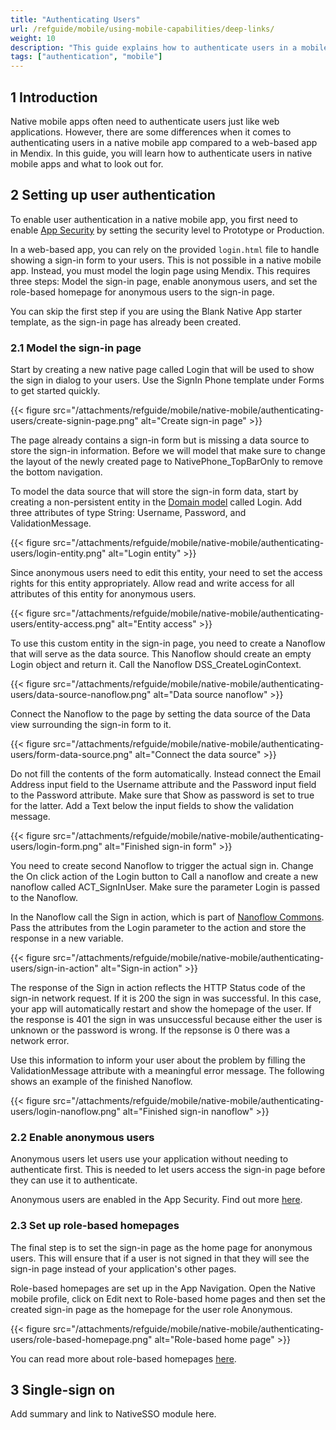 ```yaml
---
title: "Authenticating Users"
url: /refguide/mobile/using-mobile-capabilities/deep-links/
weight: 10
description: "This guide explains how to authenticate users in a mobile app."
tags: ["authentication", "mobile"]
---
```


## 1 Introduction

Native mobile apps often need to authenticate users just like web applications. However, there are some differences when it comes to authenticating users in a native mobile app compared to a web-based app in Mendix. In this guide, you will learn how to authenticate users in native mobile apps and what to look out for.

## 2 Setting up user authentication

To enable user authentication in a native mobile app, you first need to enable [App Security](/refguide/app-security/) by setting the security level to Prototype or Production.

In a web-based app, you can rely on the provided `login.html` file to handle showing a sign-in form to your users. This is not possible in a native mobile app. Instead, you must model the login page using Mendix. This requires three steps: Model the sign-in page, enable anonymous users, and set the role-based homepage for anonymous users to the sign-in page.

You can skip the first step if you are using the Blank Native App starter template, as the sign-in page has already been created.

### 2.1 Model the sign-in page

Start by creating a new native page called Login that will be used to show the sign in dialog to your users. Use the SignIn Phone template under Forms to get started quickly.

{{< figure src="/attachments/refguide/mobile/native-mobile/authenticating-users/create-signin-page.png" alt="Create sign-in page" >}}

The page already contains a sign-in form but is missing a data source to store the sign-in information. Before we will model that make sure to change the layout of the newly created page to NativePhone_TopBarOnly to remove the bottom navigation.

To model the data source that will store the sign-in form data, start by creating a non-persistent entity in the [Domain model](/refguide/domain-model/) called Login. Add three attributes of type String: Username, Password, and ValidationMessage.

{{< figure src="/attachments/refguide/mobile/native-mobile/authenticating-users/login-entity.png" alt="Login entity" >}}

Since anonymous users need to edit this entity, your need to set the access rights for this entity appropriately. Allow read and write access for all attributes of this entity for anonymous users.

{{< figure src="/attachments/refguide/mobile/native-mobile/authenticating-users/entity-access.png" alt="Entity access" >}}

To use this custom entity in the sign-in page, you need to create a Nanoflow that will serve as the data source. This Nanoflow should create an empty Login object and return it. Call the Nanoflow DSS_CreateLoginContext.

{{< figure src="/attachments/refguide/mobile/native-mobile/authenticating-users/data-source-nanoflow.png" alt="Data source nanoflow" >}}

Connect the Nanoflow to the page by setting the data source of the Data view surrounding the sign-in form to it.

{{< figure src="/attachments/refguide/mobile/native-mobile/authenticating-users/form-data-source.png" alt="Connect the data source" >}}

Do not fill the contents of the form automatically. Instead connect the Email Address input field to the Username attribute and the Password input field to the Password attribute. Make sure that Show as password is set to true for the latter. Add a Text below the input fields to show the validation message.

{{< figure src="/attachments/refguide/mobile/native-mobile/authenticating-users/login-form.png" alt="Finished sign-in form" >}}

You need to create second Nanoflow to trigger the actual sign in. Change the On click action of the Login button to Call a nanoflow and create a new nanoflow called ACT_SignInUser. Make sure the parameter Login is passed to the Nanoflow.

In the Nanoflow call the Sign in action, which is part of [Nanoflow Commons](/appstore/modules/nanoflow-commons/). Pass the attributes from the Login parameter to the action and store the response in a new variable.

{{< figure src="/attachments/refguide/mobile/native-mobile/authenticating-users/sign-in-action" alt="Sign-in action" >}}

The response of the Sign in action reflects the HTTP Status code of the sign-in network request. If it is 200 the sign in was successful. In this case, your app will automatically restart and show the homepage of the user. If the response is 401 the sign in was unsuccessful because either the user is unknown or the password is wrong. If the repsonse is 0 there was a network error.

Use this information to inform your user about the problem by filling the ValidationMessage attribute with a meaningful error message. The following shows an example of the finished Nanoflow.

{{< figure src="/attachments/refguide/mobile/native-mobile/authenticating-users/login-nanoflow.png" alt="Finished sign-in nanoflow" >}}

### 2.2 Enable anonymous users

Anonymous users let users use your application without needing to authenticate first. This is needed to let users access the sign-in page before they can use it to authenticate.

Anonymous users are enabled in the App Security. Find out more [here](/refguide/anonymous-users/).

### 2.3 Set up role-based homepages

The final step is to set the sign-in page as the home page for anonymous users. This will ensure that if a user is not signed in that they will see the sign-in page instead of your application's other pages.

Role-based homepages are set up in the App Navigation. Open the Native mobile profile, click on Edit next to Role-based home pages and then set the created sign-in page as the homepage for the user role Anonymous.

{{< figure src="/attachments/refguide/mobile/native-mobile/authenticating-users/role-based-homepage.png" alt="Role-based home page" >}}

You can read more about role-based homepages [here](/refguide/setting-up-the-navigation-structure/#role-based-home-page).

## 3 Single-sign on

Add summary and link to NativeSSO module here.
